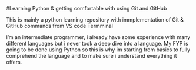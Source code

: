 #Learning Python & getting comfortable with using Git and GitHub

This is mainly a python learning repository with immplementation of Git & GitHub commands from VS code Termminal 

I’m an intermediate programmer, i already have some experience with many different languages but i never took a deep dive into a language. My FYP is going to be done using Python so this is why im starting from basics to fully comprehend the language and to make sure i understand everything it offers.
